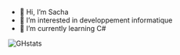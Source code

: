 - 👋 Hi, I’m Sacha
- 👀 I’m interested in developpement informatique
- 🌱 I’m currently learning C#


![GHstats](https://github-readme-stats.vercel.app/api?username=SachaViry&show_icons=true)

<!---
Noolexx/Noolexx is a ✨ special ✨ repository because its `README.md` (this file) appears on your GitHub profile.
You can click the Preview link to take a look at your changes.
--->
